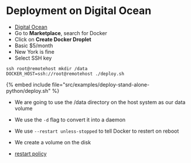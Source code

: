 # Deployment on Digital Ocean


* [Digital Ocean](https://cloud.digitalocean.com/)
* Go to **Marketplace**, search for Docker
* Click on **Create Docker Droplet**
* Basic $5/month
* New York is fine
* Select SSH key

```
ssh root@remotehost mkdir /data
DOCKER_HOST=ssh://root@remotehost ./deploy.sh
```

{% embed include file="src/examples/deploy-stand-alone-python/deploy.sh" %}

* We are going to use the /data directory on the host system as our data volume

* We use the `-d` flag to convert it into a daemon
* We use `--restart unless-stopped` to tell Docker to restert on reboot
* We create a volume on the disk


* [restart policy](https://docs.docker.com/config/containers/start-containers-automatically/)


